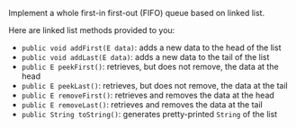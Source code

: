 
Implement a whole first-in first-out (FIFO) queue based on linked list.

<div class="hint">
Here are linked list methods provided to you:

- `public void addFirst(E data)`: adds a new data to the head of the list 
- `public void addLast(E data)`: adds a new data to the tail of the list
- `public E peekFirst()`: retrieves, but does not remove, the data at the head
- `public E peekLast()`: retrieves, but does not remove, the data at the tail
- `public E removeFirst()`: retrieves and removes the data at the head
- `public E removeLast()`: retrieves and removes the data at the tail
- `public String toString()`: generates pretty-printed `String` of the list
</div>
